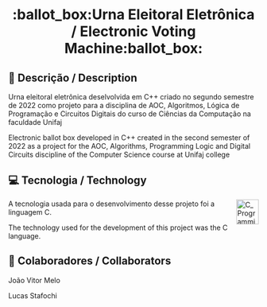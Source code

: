 <h1 align="center"> :ballot_box:Urna Eleitoral Eletrônica / Electronic Voting Machine:ballot_box: </h1>

## :pencil: Descrição / Description
<p align="left"> Urna eleitoral eletrônica deselvolvida em C++ criado no segundo semestre de 2022 como projeto para a disciplina de AOC, Algoritmos, Lógica de Programação e Circuitos Digitais do curso de Ciências da Computação na faculdade Unifaj </p>
<p align="lef"> Electronic ballot box developed in C++ created in the second semester of 2022 as a project for the AOC, Algorithms, Programming Logic and Digital Circuits discipline of the Computer Science course at Unifaj college </p>

## :computer: Tecnologia / Technology
<img align="right" width="45" height="50" alt="C_Programming_Language svg" src="https://github.com/user-attachments/assets/28b26c7a-2244-4183-8980-62c0a1056eed" />

<p align="left"> A tecnologia usada para o desenvolvimento desse projeto foi a linguagem C. </p>
<p align="left"> The technology used for the development of this project was the C language. </p>

## :bust_in_silhouette:	 Colaboradores / Collaborators
<p align="left"> João Vitor Melo </p>
<p align="left"> Lucas Stafochi </p>
